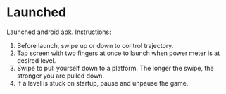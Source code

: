 # Launched
Launched android apk.
Instructions:

  1. Before launch, swipe up or down to control trajectory.
  2. Tap screen with two fingers at once to launch when power meter is at desired level. 
  3. Swipe to pull yourself down to  a platform. The longer the swipe, the stronger you are pulled down. 
  4. If a level is stuck on startup, pause and unpause the game. 
